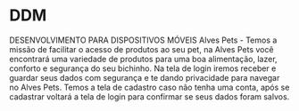 # DDM
DESENVOLVIMENTO PARA DISPOSITIVOS MÓVEIS 
Alves Pets - Temos a missão de facilitar o acesso de produtos ao seu pet, na Alves Pets você encontrará uma variedade de produtos para uma boa alimentação, lazer, conforto e segurança do seu bichinho.
Na tela de login iremos receber e guardar seus dados com segurança e te dando privacidade para navegar no Alves Pets. Temos a tela de cadastro caso não tenha uma conta, após se cadastrar voltará a tela de login para confirmar se seus dados foram salvos.
